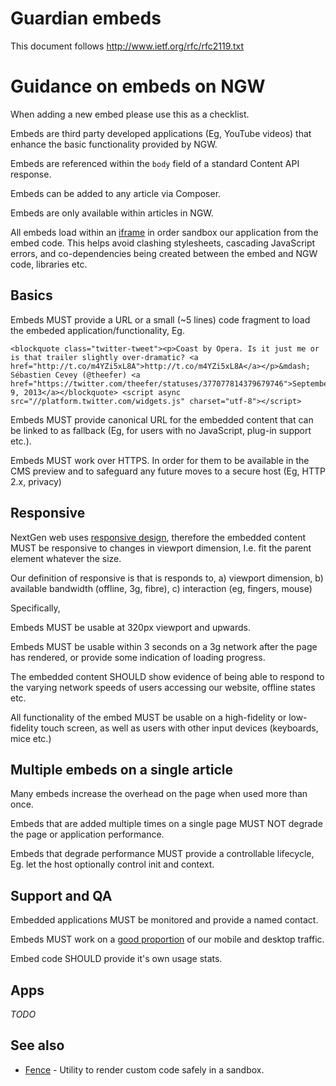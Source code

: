 # Guardian embeds

This document follows http://www.ietf.org/rfc/rfc2119.txt

# Guidance on embeds on NGW

When adding a new embed please use this as a checklist.

Embeds are third party developed applications (Eg, YouTube videos) that
enhance the basic functionality provided by NGW.

Embeds are referenced within the `body` field of a standard Content API
response.

Embeds can be added to any article via Composer.

Embeds are only available within articles in NGW.

All embeds load within an [iframe](https://github.com/guardian/fence) in
order sandbox our application from the embed code. This helps avoid
clashing stylesheets, cascading JavaScript errors, and co-dependencies
being created between the embed and NGW code, libraries etc.

## Basics

Embeds MUST provide a URL or a small (~5 lines) code fragment
to load the embeded application/functionality, Eg.

```
<blockquote class="twitter-tweet"><p>Coast by Opera. Is it just me or is that trailer slightly over-dramatic? <a href="http://t.co/m4YZi5xL8A">http://t.co/m4YZi5xL8A</a></p>&mdash; Sébastien Cevey (@theefer) <a href="https://twitter.com/theefer/statuses/377077814379679746">September 9, 2013</a></blockquote> <script async src="//platform.twitter.com/widgets.js" charset="utf-8"></script>
```

Embeds MUST provide canonical URL for the embedded content that can be linked
to as fallback (Eg, for users with no JavaScript, plug-in support etc.).

Embeds MUST work over HTTPS. In order for them to be available in the
CMS preview and to safeguard any future moves to a secure host (Eg, HTTP
2.x, privacy) 

## Responsive

NextGen web uses [responsive
design](http://alistapart.com/article/responsive-web-design/), therefore
the embedded content MUST be responsive to changes in viewport
dimension, I.e. fit the parent element whatever the size.

Our definition of responsive is that is responds to, a) viewport
dimension, b) available bandwidth (offline, 3g, fibre), c) interaction
(eg, fingers, mouse)

Specifically, 

Embeds MUST be usable at 320px viewport and upwards.

Embeds MUST be usable within 3 seconds on a 3g network after
the page has rendered, or provide some indication of loading progress.

The embedded content SHOULD show evidence of being able to respond to
the varying network speeds of users accessing our website, offline
states etc.

All functionality of the embed MUST be usable on a high-fidelity or
low-fidelity touch screen, as well as users with other input devices
(keyboards, mice etc.)

## Multiple embeds on a single article

Many embeds increase the overhead on the page when used more than once. 

Embeds that are added multiple times on a single page MUST NOT degrade
the page or application performance. 

Embeds that degrade performance MUST provide a controllable lifecycle,
Eg. let the host optionally control init and context.

## Support and QA

Embedded applications MUST be monitored and provide a named contact.

Embeds MUST work on a [good proportion](https://frontend.gutools.co.uk/analytics/browsers) of our mobile and desktop traffic.

Embed code SHOULD provide it's own usage stats.

## Apps 

_TODO_

## See also

- [Fence](https://github.com/guardian/fence) - Utility to render custom code safely in a sandbox.

